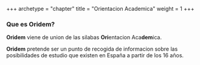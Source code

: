 +++
archetype = "chapter"
title = "Orientacion Academica"
weight = 1
+++


### Que es **Oridem**? 

**Oridem** viene de union de las silabas **Ori**entacion Aca**dem**ica.

**Oridem** pretende ser un punto de recogida de informacion sobre las posibilidades de estudio que existen en España a partir de los 16 años.


